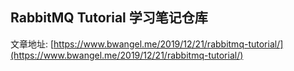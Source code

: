 ## RabbitMQ Tutorial 学习笔记仓库

文章地址: [https://www.bwangel.me/2019/12/21/rabbitmq-tutorial/](https://www.bwangel.me/2019/12/21/rabbitmq-tutorial/)